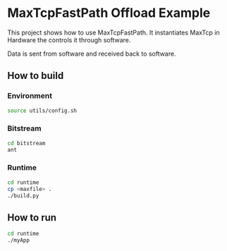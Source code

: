 # MaxTcpFastPath Offload Example

This project shows how to use MaxTcpFastPath.
It instantiates MaxTcp in Hardware the controls it through software.

Data is sent from software and received back to software.


## How to build

### Environment
```bash
source utils/config.sh
```

### Bitstream
```bash
cd bitstream
ant
```

### Runtime
```bash
cd runtime
cp <maxfile> .
./build.py
```


## How to run
```bash
cd runtime
./myApp
```


